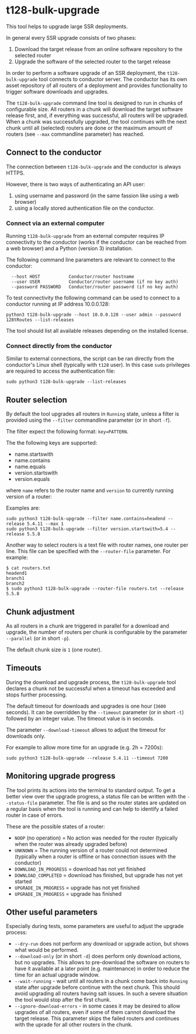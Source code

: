 # t128-bulk-upgrade
This tool helps to upgrade large SSR deployments.

In general every SSR upgrade consists of two phases:

1. Download the target release from an online software repository to the selected router
2. Upgrade the software of the selected router to the target release

In order to perform a software upgrade of an SSR deployment, the `t128-bulk-upgrade` tool connects to conductor server. The conductor has its own asset repository of all routers of a deployment and provides functionality to trigger software downloads and upgrades.

The `t128-bulk-upgrade` command line tool is designed to run in chunks of configurable size. All routers in a chunk will download the target software release first, and, if everything was successful, all routers will be upgraded.
When a chunk was successfully upgraded, the tool continues with the next chunk until all (selected) routers are done or the maximum amount of routers (see `--max` commandline parameter) has reached.

## Connect to the conductor

The connection between `t128-bulk-upgrade` and the conductor is always HTTPS.

However, there is two ways of authenticating an API user:

1. using username and password (in the same fassion like using a web browser)
2. using a locally stored authentication file on the conductor.

### Connect via an external computer

Running `t128-bulk-upgrade` from an external computer requires IP connectivity to the conductor (works if the conductor can be reached from a web browser) and a Python (version 3) installation.

The following command line parameters are relevant to connect to the conductor:

```
  --host HOST           Conductor/router hostname
  --user USER           Conductor/router username (if no key auth)
  --password PASSWORD   Conductor/router password (if no key auth)
```

To test connectivity the following command can be used to connect to a conductor running at IP address 10.0.0.128:

```
python3 t128-bulk-upgrade --host 10.0.0.128 --user admin --password 128tRoutes --list-releases
```

The tool should list all available releases depending on the installed license.

### Connect directly from the conductor

Similar to external connections, the script can be ran directly from the conductor's Linux shell (typically with `t128` user). In this case `sudo` privileges are required to access the authentication file:

```
sudo python3 t128-bulk-upgrade --list-releases
```

## Router selection

By default the tool upgrades all routers in `Running` state, unless a filter is provided using the `--filter` commandline parameter (or in short `-f`).

The filter expect the following format: `key=PATTERN`.

The the following keys are supported:

* name.startswith
* name.contains
* name.equals
* version.startswith
* version.equals

where `name` refers to the router name and `version` to currently running version of a router:

Examples are:

```
sudo python3 t128-bulk-upgrade --filter name.contains=headend --release 5.4.11 --max 1
sudo python3 t128-bulk-upgrade --filter version.startswith=5.4 --release 5.5.8
```

Another way to select routers is a text file with router names, one router per line. This file can be specified with the `--router-file` parameter. For example:

```
$ cat routers.txt
headend1
branch1
branch2
$ sudo python3 t128-bulk-upgrade --router-file routers.txt --release 5.5.8
```

## Chunk adjustment

As all routers in a chunk are triggered in parallel for a download and upgrade, the number of routers per chunk is configurable by the parameter `--parallel` (or in short `-p`).

The default chunk size is `1` (one router).

## Timeouts

During the download and upgrade process, the `t128-bulk-upgrade` tool declares a chunk not be successful when a timeout has exceeded and stops further processing.

The default timeout for downloads and upgrades is one hour (`3600` seconds). It can be overridden by the `--timeout` parameter (or in short `-t`) followed by an integer value. The timeout value is in seconds.

The parameter `--download-timeout` allows to adjust the timeout for downloads only.

For example to allow more time for an upgrade (e.g. 2h = 7200s):

```
sudo python3 t128-bulk-upgrade --release 5.4.11 --timeout 7200
```

## Monitoring upgrade progress

The tool prints its actions into the terminal to standard output. To get a better view over the upgrade progress, a status file can be written with the `--status-file` parameter. The file is and so the router states are updated on a regular basis when the tool is running and can help to identify a failed router in case of errors.

These are the possible states of a router:

* `NOOP` (no operation) = No action was needed for the router (typically when the router was already upgraded before)
* `UNKNOWN` = The running version of a router could not determined (typically when a router is offline or has connection issues with the conductor)
* `DOWNLOAD_IN_PROGRESS` = download has not yet finished
* `DOWNLOAD_COMPLETED` = download has finished, but upgrade has not yet started
* `UPGRADE_IN_PROGRESS` = upgrade has not yet finished
* `UPGRADE_IN_PROGRESS` = upgrade has finished

## Other useful parameters

Especially during tests, some parameters are useful to adjust the upgrade process:

* `--dry-run` does not perform any download or upgrade action, but shows what would be performed.
* `--download-only` (or in short `-d`) does perform only download actions, but no upgrades. This allows to pre-download the software on routers to have it available at a later point (e.g. maintenance) in order to reduce the time for an actual upgrade window.
* `--wait-running` - wait until all routers in a chunk come back into `Running` state after upgrade  before continue with the next chunk. This should avoid upgrading all routers having salt issues. In such a severe situation the tool would stop after the first chunk.
* `--ignore-download-errors` - in some cases it may be desired to allow upgrades of all routers, even if some of them cannot download the target release. This parameter skips the failed routers and continues with the uprade for all other routers in the chunk.